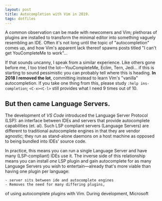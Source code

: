 ```yaml
---
layout: post
title: Autocompletion with Vim in 2019.
tags: dotfiles
---
```


A common observation can be made with newcomers and Vim; plethoras of plugins
are installed to transform the minimal editor into something vaguely resembling
an IDE. Often it's not long until the topic of "autocompletion" comes up, and
how Vim's apparent lack thereof spawns posts titled "I can't get YouCompleteMe
to work"...

If that sounds uncanny, I speak from a similar experience. Like others gone
before me, I too tried the lot—YouCompleteMe, Eclim, Tern, Jedi... if this is
starting to sound pessimistic you can probably tell where this is heading.  **In
2018 I removed the lot**, committing instead to learn Vim's "vanilla"
autocompletion. If you take one thing from this, please study `:help
ins-completion`; `<C-x><C-l>` still provides what I need 9 times out of 10.

## But then came Language Servers.

The development of _VS Code_ introduced the Language Server Protocol (LSP): an
interface between IDEs and servers that provide autocomplete capabilities (et.
al). Such LSP compliant servers (Language Servers) are different to traditional
autocomplete engines in that they are vendor agnostic; they run as stand-alone
daemons on a host machine as opposed to being bundled into IDEs' source code.

In practice, this means you can run a single Language Server and have many
(LSP-compliant) IDEs use it. The inverse side of this relationship means you can
install _one_ LSP plugin and gain autocomplete for as many Language Servers you
wish to entertain—already that's more viable than having one plugin per
language:

    - server sits between ide and autocomplete engines
    - Removes the need for many differing plugins,

of using autocomplete plugins with Vim. During development, Microsoft
